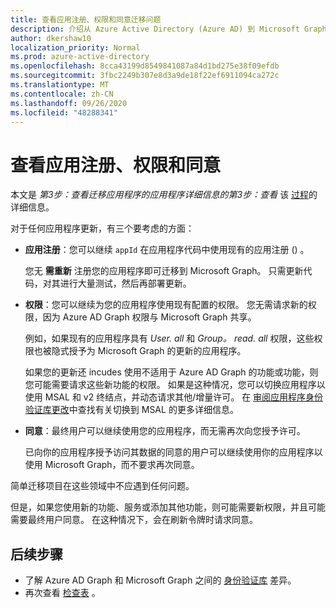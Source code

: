 ```yaml
---
title: 查看应用注册、权限和同意迁移问题
description: 介绍从 Azure Active Directory (Azure AD) 到 Microsoft Graph API 的应用注册、权限和许可迁移。
author: dkershaw10
localization_priority: Normal
ms.prod: azure-active-directory
ms.openlocfilehash: 8cca43199d8549841087a84d1bd275e38f09efdb
ms.sourcegitcommit: 3fbc2249b307e8d3a9de18f22ef6911094ca272c
ms.translationtype: MT
ms.contentlocale: zh-CN
ms.lasthandoff: 09/26/2020
ms.locfileid: "48288341"
---
```

# <a name="review-app-registration-permissions-and-consent"></a>查看应用注册、权限和同意

本文是 *第3步：查看迁移应用程序的应用程序详细信息的第3步：查看* 该 [过程](migrate-azure-ad-graph-planning-checklist.md)的详细信息。

对于任何应用程序更新，有三个要考虑的方面：

- **应用注册**：您可以继续 `appId` 在应用程序代码中使用现有的应用注册 () 。  

    您无 **需重新** 注册您的应用程序即可迁移到 Microsoft Graph。 只需更新代码，对其进行大量测试，然后再部署更新。  

- **权限**：您可以继续为您的应用程序使用现有配置的权限。 您无需请求新的权限，因为 Azure AD Graph 权限与 Microsoft Graph 共享。

    例如，如果现有的应用程序具有 _User. all_ 和 _Group。 read. all_ 权限，这些权限也被隐式授予为 Microsoft Graph 的更新的应用程序。

    如果您的更新还 incudes 使用不适用于 Azure AD Graph 的功能或功能，则您可能需要请求这些新功能的权限。 如果是这种情况，您可以切换应用程序以使用 MSAL 和 v2 终结点，并动态请求其他/增量许可。 在 [审阅应用程序身份验证库更改](./migrate-azure-ad-graph-authentication-library.md)中查找有关切换到 MSAL 的更多详细信息。

- **同意**：最终用户可以继续使用您的应用程序，而无需再次向您授予许可。

    已向你的应用程序授予访问其数据的同意的用户可以继续使用你的应用程序以使用 Microsoft Graph，而不要求再次同意。

简单迁移项目在这些领域中不应遇到任何问题。

但是，如果您使用新的功能、服务或添加其他功能，则可能需要新权限，并且可能需要最终用户同意。  在这种情况下，会在刷新令牌时请求同意。

## <a name="next-steps"></a>后续步骤

- 了解 Azure AD Graph 和 Microsoft Graph 之间的 [身份验证库](migrate-azure-ad-graph-authentication-library.md) 差异。
- 再次查看 [检查表](migrate-azure-ad-graph-planning-checklist.md) 。